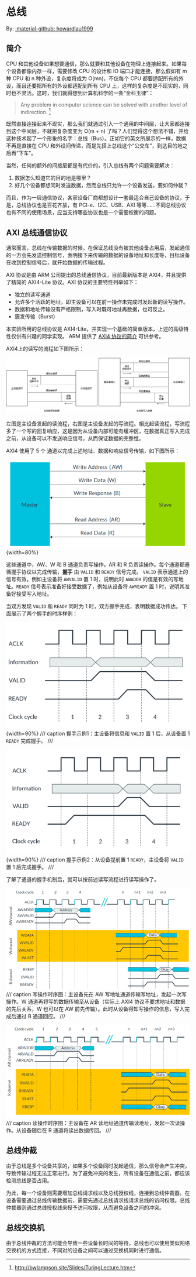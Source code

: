 # 总线

By: [:material-github: howardlau1999](https://github.com/howardlau1999)

## 简介

CPU 和其他设备如果想要通信，那么就要和其他设备在物理上连接起来。如果每个设备都像内存一样，需要修改 CPU 的设计和 IO 端口才能连接，那么假如有 m 种 CPU 和 n 种外设，复杂度将成为 O(mn)，不仅每个 CPU 都要适配所有的外设，而且还要把所有的外设都适配到所有 CPU 上，这样的复杂度是不现实的，同时也不灵活。这时，我们就得想到计算机科学的一条“金科玉律”：

> Any problem in computer science can be solved with another level of indirection. [^1]

[^1]: <http://bwlampson.site/Slides/TuringLecture.htm>

既然直接连接起来不现实，那么我们就通过引入一个通用的中间层，让大家都连接到这个中间层，不就把复杂度变为 O(m + n) 了吗？人们觉得这个想法不错，并给这种技术起了一个形象的名字：总线（Bus）。正如它的英文所展示的一样，数据不再是直接在 CPU 和外设间传递，而是先搭上总线这个“公交车”，到达目的地之后再“下车”。

当然，任何的额外的间接层都是有代价的，引入总线有两个问题需要解决：

1. 数据怎么知道它的目的地是哪里？
2. 好几个设备都想同时发送数据，然而总线只允许一个设备发送，要如何仲裁？

而且，作为一层通信协议，各家设备厂商都想设计一套最适合自己设备的协议，于是，总线协议也是百花齐放，有 PCI-e、I2C、USB、AXI 等等……不同总线协议也有不同的使用场景，应当支持哪些协议也是一个需要权衡的问题。

## AXI 总线通信协议

通常而言，总线在传输数据的时候，在保证总线没有被其他设备占用后，发起通信的一方会先发送控制信号，表明接下来传输的数据的设备地址和长度等，目标设备在收到控制信号后，就开始数据的传输过程。

AXI 协议是由 ARM 公司提出的总线通信协议，目前最新版本是 AXI4，并且提供了精简的 AXI4-Lite 协议。AXI 协议的主要特性列举如下：

- 独立的读写通道
- 允许多个活跃的地址，即主设备可以在前一操作未完成时发起新的读写操作。
- 数据和地址传输没有严格限制，写入时既可地址再数据，也可反之。
- 簇发传输（Burst）


本实验所用的总线协议是 AXI4-Lite，并实现一个基础的简单版本，上述的高级特性仅供有兴趣的同学实现。
ARM 提供了 [AXI4 协议的简介](https://developer.arm.com/-/media/Arm%20Developer%20Community/PDF/Learn%20the%20Architecture/102202_0100_01_Introduction_to_AMBA_AXI.pdf?revision=369ad681-f926-47b0-81be-42813d39e132) 可供参考。


AXI4上的读写的流程如下图所示：

![axi](images/axi.png)

左图是主设备发起的读流程，右图是主设备发起的写流程。相比起读流程，写流程多了一个写的回复响应，这是因为从设备内部可能有缓冲区，在数据真正写入完成之前，从设备可以不发送响应信号，从而保证数据的完整性。

AXI4 使用了 5 个 通道以完成上述地址、数据和响应信号传输，如下图所示：

![axi-channels](images/axi-channels.png){width=80%}

这些通道中，AW、W 和 B 通道负责写操作，AR 和 R 负责读操作。每个通道都遵循握手协议以完成传输，**握手** 由 `VALID` 和 `READY` 信号完成。 `VALID` 表示通道上的信号有效，例如主设备将 `AWVALID` 置 1 时，说明此时 `AWADDR` 的值是有效的写地址。`READY` 信号表示准备好接受数据了，例如从设备将 `AWREADY` 置 1 时，说明其准备好接受写入地址。

当双方发现 `VALID` 和 `READY` 同时为 1 时，双方握手完成，表明数据成功传达。
下面展示了两个握手的时序样例：


![axi-hs-eg1](images/axi-handshake-eg1.png){width=90%}
/// caption
握手示例1：主设备将信息和 `VALID` 置 1 后，从设备置 1 `READY` 完成握手。
///


![axi-hs-eg2](images/axi-handshake-eg2.png){width=90%}
/// caption
握手示例2：从设备提前置 1 `READY`，主设备将 `VALID` 置 1 后完成握手。
///

了解了通道的握手机制后，就可以按前述读写流程进行读写操作了。

![axi-write](images/axi-write-transaction.png)
/// caption
写操作时序图：主设备先在 AW 写地址通道传输写地址，发起一次写操作。W 通道再将写的数据传输至从设备（实际上 AXI4 协议不要求地址和数据的先后关系，W 也可以在 AW 前先传输）。此时从设备得知写操作的信息，写入完成后通过 B 通道回应。
///


![axi-read](images/axi-read-transaction.png)
/// caption
读操作时序图：主设备在 AR 读地址通道传输读地址，发起一次读操作。从设备随后在 R 通道将读出数据传回。
///


## 总线仲裁

由于总线是多个设备共享的，如果多个设备同时发起通信，那么信号会产生冲突，导致传输过程无法正常进行。为了避免冲突的发生，所有设备在通信之前，都应该检测总线是否占用。

为此，每一个设备则需要增加总线请求线以及总线授权线，连接到总线仲裁器。在设备需要通过总线传输数据前，需要先通过总线请求线请求总线的访问权限。总线仲裁器则通过总线授权线来授予访问权限，从而避免设备之间的冲突。

## 总线交换机

由于总线仲裁的方法可能会导致一些设备长时间的等待，总线也可以使用类似网络交换机的方式连接，不同对的设备之间可以通过交换机同时进行通信。